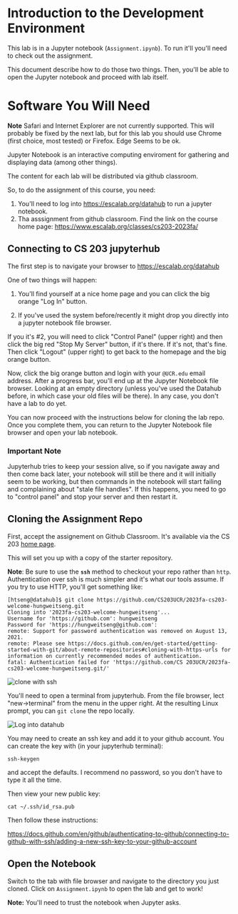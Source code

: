 # Introduction to the Development Environment


This lab is in a Jupyter notebook (`Assignment.ipynb`).  To run it'll you'll need to
check out the assignment.

This document describe how to do those two things.  Then, you'll be able to
open the Jupyter notebook and proceed with lab itself.

# Software You Will Need

**Note** Safari and Internet Explorer are not currently supported.  This will
probably be fixed by the next lab, but for this lab you should use Chrome
(first choice, most tested) or Firefox.  Edge Seems to be ok.

Jupyter Notebook is an interactive computing enviroment for gathering and
displaying data (among other things).

The content for each lab will be distributed via github classroom.

So, to do the assignment of this course, you need:
1. You'll need to log into https://escalab.org/datahub to run a jupyter notebook. 
2. Tha asssignment from github classroom.  Find the link on the course 
home page: https://www.escalab.org/classes/cs203-2023fa/

## Connecting to CS 203 jupyterhub 

The first step is to navigate your browser to 
https://escalab.org/datahub

One of two things will happen:

1. You'll find yourself at a nice home page and you can click the big orange "Log In" button. 

2. If you've used the system before/recently it might drop you directly into a jupyter notebook file browser.

If you it's #2, you will need to click "Control Panel" (upper right) and then
click the big red "Stop My Server" button, if it's there.  If it's not, that's
fine.  Then click "Logout" (upper right) to get back to the homepage and the
big orange button.

Now, click the big orange button and login with your `@UCR.edu` email address.
After a progress bar, you'll end up at the Jupyter Notebook file browser.
Looking at an empty directory (unless you've used the Datahub before, in which
case your old files will be there).  In any case, you don't have a lab to do
yet.

You can now proceed with the instructions below for cloning the lab repo.  Once
you complete them, you can return to the Jupyter Notebook file browser and open
your lab notebook.

### Important Note

Jupyterhub tries to keep your session alive, so if you navigate away and then come
back later, your notebook will still be there and it will initially seem to be
working, but then commands in the notebook will start failing and complaining
about "stale file handles". If this happens, you need to go to "control panel"
and stop your server and then restart it.

## Cloning the Assignment Repo

First, accept the assignement on Github Classroom.  It's available via the
CS 203 [home page](https://www.escalab.org/classes/cs203-2023fa/).

This will set you up with a copy of the starter repository.

**Note**: Be sure to use the **`ssh`** method to checkout your repo rather than `http`.  Authentication over ssh is much simpler and it's what our tools assume.  If you try to use HTTP, you'll get something like:

```
[htseng@datahub]$ git clone https://github.com/CS203UCR/2023fa-cs203-welcome-hungweitseng.git
Cloning into '2023fa-cs203-welcome-hungweitseng'...
Username for 'https://github.com': hungweitseng
Password for 'https://hungweitseng@github.com': 
remote: Support for password authentication was removed on August 13, 2021.
remote: Please see https://docs.github.com/en/get-started/getting-started-with-git/about-remote-repositories#cloning-with-https-urls for information on currently recommended modes of authentication.
fatal: Authentication failed for 'https://github.com/CS 203UCR/2023fa-cs203-welcome-hungweitseng.git/'
```
![clone with ssh](images/clone-with-ssh.png)


You'll need to open a terminal from jupyterhub.  From the file browser, lect "new->terminal" from the menu in the upper right.
At the resulting Linux prompt, you can `git clone` the repo locally.

![Log into datahub](images/open-terminal-short.gif)


You may need to create an ssh key and add it to your github account.  You can create the key with (in your jupyterhub terminal):

```
ssh-keygen
```

and accept the defaults.  I recommend no password, so you don't have to type it all the time.

Then view your new public key:

```
cat ~/.ssh/id_rsa.pub
```

Then follow these instructions:

https://docs.github.com/en/github/authenticating-to-github/connecting-to-github-with-ssh/adding-a-new-ssh-key-to-your-github-account


## Open the Notebook

Switch to the tab with file browser and navigate to the directory you just cloned.   Click on `Assignment.ipynb` to open the lab and get to work!

**Note:** You'll need to trust the notebook when Jupyter asks.
